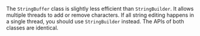 The `StringBuffer` class is slightly less efficient than `StringBuilder`. It allows multiple threads to add or remove characters. If all string editing happens in a single thread, you should use `StringBuilder` instead. The APIs of both classes are identical.